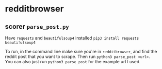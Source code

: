 # redditbrowser

## scorer `parse_post.py` 
Have `requests` and `beautifulsoup4` installed 
```pip3 install requests beautifulsoup4```

To run, in the command line make sure you're in `redditbrowser`, and find the reddit post that you want to scrape. Then run `python3 parse_post <url>`. You can also just run `python3 parse_post` for the example url I used. 